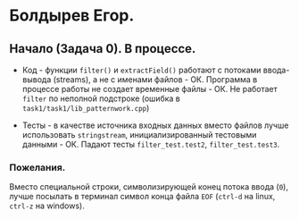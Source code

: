 # Болдырев Егор.

## Начало (Задача 0). В процессе.

- Код - функции `filter()` и `extractField()` работают с потоками ввода-вывода (streams), а не с именами файлов - ОК.
Программа в процессе работы не создает временные файлы - ОК.
Не работает `filter` по неполной подстроке (ошибка в `task1/task1/lib_patternwork.cpp`)

- Тесты - в качестве источника входных данных вместо файлов лучше использовать `stringstream`, инициализированный тестовыми данными - ОК.
Падают тесты `filter_test.test2`, `filter_test.test3`.

### Пожелания.

Вместо специальной строки, символизирующей конец потока ввода (`0`), лучше посылать в терминал символ конца файла `EOF` (`ctrl-d` на linux, `ctrl-z` на windows).
